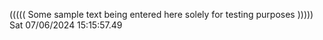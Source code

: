 ((((( Some sample text being entered here solely for testing purposes ))))) Sat 07/06/2024 15:15:57.49
